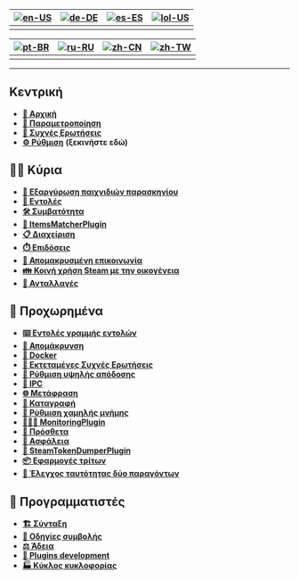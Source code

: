 | [![en-US](https://raw.githubusercontent.com/JustArchiNET/ArchiSteamFarm/refs/heads/main/resources/flags/en-US.png)](https://github.com/JustArchiNET/ArchiSteamFarm/wiki/Home) | [![de-DE](https://raw.githubusercontent.com/JustArchiNET/ArchiSteamFarm/refs/heads/main/resources/flags/de-DE.png)](https://github.com/JustArchiNET/ArchiSteamFarm/wiki/Home-de-DE) | [![es-ES](https://raw.githubusercontent.com/JustArchiNET/ArchiSteamFarm/refs/heads/main/resources/flags/es-ES.png)](https://github.com/JustArchiNET/ArchiSteamFarm/wiki/Home-es-ES) | [![lol-US](https://raw.githubusercontent.com/JustArchiNET/ArchiSteamFarm/refs/heads/main/resources/flags/lol-US.png)](https://github.com/JustArchiNET/ArchiSteamFarm/wiki/Home-lol-US) |
| ----------------------------------------------------------------------------------------------------------------------------------------------------------------------------- | ----------------------------------------------------------------------------------------------------------------------------------------------------------------------------------- | ----------------------------------------------------------------------------------------------------------------------------------------------------------------------------------- | -------------------------------------------------------------------------------------------------------------------------------------------------------------------------------------- |
|                                                                                                                                                                               |                                                                                                                                                                                     |                                                                                                                                                                                     |                                                                                                                                                                                        |

| [![pt-BR](https://raw.githubusercontent.com/JustArchiNET/ArchiSteamFarm/refs/heads/main/resources/flags/pt-BR.png)](https://github.com/JustArchiNET/ArchiSteamFarm/wiki/Home-pt-BR) | [![ru-RU](https://raw.githubusercontent.com/JustArchiNET/ArchiSteamFarm/refs/heads/main/resources/flags/ru-RU.png)](https://github.com/JustArchiNET/ArchiSteamFarm/wiki/Home-ru-RU) | [![zh-CN](https://raw.githubusercontent.com/JustArchiNET/ArchiSteamFarm/refs/heads/main/resources/flags/zh-CN.png)](https://github.com/JustArchiNET/ArchiSteamFarm/wiki/Home-zh-CN) | [![zh-TW](https://raw.githubusercontent.com/JustArchiNET/ArchiSteamFarm/refs/heads/main/resources/flags/zh-TW.png)](https://github.com/JustArchiNET/ArchiSteamFarm/wiki/Home-zh-TW) |
| ----------------------------------------------------------------------------------------------------------------------------------------------------------------------------------- | ----------------------------------------------------------------------------------------------------------------------------------------------------------------------------------- | ----------------------------------------------------------------------------------------------------------------------------------------------------------------------------------- | ----------------------------------------------------------------------------------------------------------------------------------------------------------------------------------- |
|                                                                                                                                                                                     |                                                                                                                                                                                     |                                                                                                                                                                                     |                                                                                                                                                                                     |

***

## Κεντρική

* **[🏡 Αρχική](https://github.com/JustArchiNET/ArchiSteamFarm/wiki/Home)**
* **[🔧 Παραμετροποίηση](https://github.com/JustArchiNET/ArchiSteamFarm/wiki/Configuration)**
* **[💬 Συχνές Ερωτήσεις](https://github.com/JustArchiNET/ArchiSteamFarm/wiki/FAQ)**
* **[⚙️ Ρύθμιση](https://github.com/JustArchiNET/ArchiSteamFarm/wiki/Setting-up)** **(ξεκινήστε εδώ)**


## 👨‍🎓 Κύρια

* **[👥 Εξαργύρωση παιχνιδιών παρασκηνίου](https://github.com/JustArchiNET/ArchiSteamFarm/wiki/Background-games-redeemer)**
* **[📢 Εντολές](https://github.com/JustArchiNET/ArchiSteamFarm/wiki/Commands)**
* **[🛠️ Συμβατότητα](https://github.com/JustArchiNET/ArchiSteamFarm/wiki/Compatibility)**
* **[🧩 ItemsMatcherPlugin](https://github.com/JustArchiNET/ArchiSteamFarm/wiki/ItemsMatcherPlugin)**
* **[📋 Διαχείριση](https://github.com/JustArchiNET/ArchiSteamFarm/wiki/Management)**
* **[⏱️ Επιδόσεις](https://github.com/JustArchiNET/ArchiSteamFarm/wiki/Performance)**
* **[📡 Απομακρυσμένη επικοινωνία](https://github.com/JustArchiNET/ArchiSteamFarm/wiki/Remote-communication)**
* **[👪 Κοινή χρήση Steam με την οικογένεια](https://github.com/JustArchiNET/ArchiSteamFarm/wiki/Steam-Family-Sharing)**
* **[🔄 Ανταλλαγές](https://github.com/JustArchiNET/ArchiSteamFarm/wiki/Trading)**


## 🧙 Προχωρημένα

* **[⌨️ Εντολές γραμμής εντολών](https://github.com/JustArchiNET/ArchiSteamFarm/wiki/Command-line-arguments)**
* **[🚧 Απομάκρυνση](https://github.com/JustArchiNET/ArchiSteamFarm/wiki/Deprecation)**
* **[🐳 Docker](https://github.com/JustArchiNET/ArchiSteamFarm/wiki/Docker)**
* **[🤔 Εκτεταμένες Συχνές Ερωτήσεις](https://github.com/JustArchiNET/ArchiSteamFarm/wiki/Extended-FAQ)**
* **[🚀 Ρύθμιση υψηλής απόδοσης](https://github.com/JustArchiNET/ArchiSteamFarm/wiki/High-performance-setup)**
* **[🔗 IPC](https://github.com/JustArchiNET/ArchiSteamFarm/wiki/IPC)**
* **[🌐 Μετάφραση](https://github.com/JustArchiNET/ArchiSteamFarm/wiki/Localization)**
* **[📝 Καταγραφή](https://github.com/JustArchiNET/ArchiSteamFarm/wiki/Logging)**
* **[💾 Ρύθμιση χαμηλής μνήμης](https://github.com/JustArchiNET/ArchiSteamFarm/wiki/Low-memory-setup)**
* **[🕵🏼‍♂️ MonitoringPlugin](https://github.com/JustArchiNET/ArchiSteamFarm/wiki/MonitoringPlugin)**
* **[🔌 Πρόσθετα](https://github.com/JustArchiNET/ArchiSteamFarm/wiki/Plugins)**
* **[🔐 Ασφάλεια](https://github.com/JustArchiNET/ArchiSteamFarm/wiki/Security)**
* **[🧩 SteamTokenDumperPlugin](https://github.com/JustArchiNET/ArchiSteamFarm/wiki/SteamTokenDumperPlugin)**
* **[📦 Εφαρμογές τρίτων](https://github.com/JustArchiNET/ArchiSteamFarm/wiki/Third-party)**
* **[📵 Έλεγχος ταυτότητας δύο παραγόντων](https://github.com/JustArchiNET/ArchiSteamFarm/wiki/Two-factor-authentication)**


## 👷 Προγραμματιστές

* **[🏗️ Σύνταξη](https://github.com/JustArchiNET/ArchiSteamFarm/wiki/Compilation)**
* **[🤝 Οδηγίες συμβολής](https://github.com/JustArchiNET/ArchiSteamFarm/blob/main/.github/CONTRIBUTING.md)**
* **[⚖️ Άδεια](https://github.com/JustArchiNET/ArchiSteamFarm/wiki/License)**
* **[🥷 Plugins development](https://github.com/JustArchiNET/ArchiSteamFarm/wiki/Plugins-development)**
* **[🏭 Κύκλος κυκλοφορίας](https://github.com/JustArchiNET/ArchiSteamFarm/wiki/Release-cycle)**